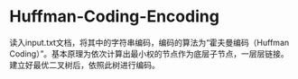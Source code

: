 # Huffman-Coding-Encoding
读入input.txt文档，将其中的字符串编码，编码的算法为“霍夫曼编码（Huffman Coding）”。基本原理为依次计算出最小权的节点作为底层子节点，一层层链接。建立好最优二叉树后，依照此树进行编码。


